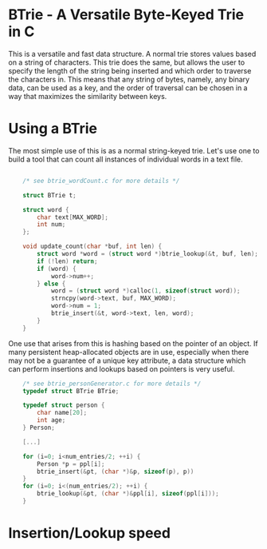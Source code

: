 BTrie - A Versatile Byte-Keyed Trie in C
========================================

This is a versatile and fast data structure. A normal trie stores values based on a string of characters. This trie does the same, but allows the user to specify the length of the string being inserted and which order to traverse the characters in. This means that any string of bytes, namely, any binary data, can be used as a key, and the order of traversal can be chosen in a way that maximizes the similarity between keys.

Using a BTrie
=============

The most simple use of this is as a normal string-keyed trie. Let's use one to build a tool that can count all instances of individual words in a text file.

```c

	/* see btrie_wordCount.c for more details */

	struct BTrie t;

	struct word {
		char text[MAX_WORD];
		int num;
	};

	void update_count(char *buf, int len) {
		struct word *word = (struct word *)btrie_lookup(&t, buf, len);
		if (!len) return;
		if (word) {
			word->num++;
		} else {
			word = (struct word *)calloc(1, sizeof(struct word));
			strncpy(word->text, buf, MAX_WORD);
			word->num = 1;
			btrie_insert(&t, word->text, len, word);
		}
	}

```

One use that arises from this is hashing based on the pointer of an object. If many persistent heap-allocated objects are in use, especially when there may not be a guarantee of a unique key attribute, a data structure which can perform insertions and lookups based on pointers is very useful.

```c
	/* see btrie_personGenerator.c for more details */
	typedef struct BTrie BTrie;

	typedef struct person {
	    char name[20];
	    int age;
	} Person;

	[...]

	for (i=0; i<num_entries/2; ++i) {
	    Person *p = ppl[i];
	    btrie_insert(&pt, (char *)&p, sizeof(p), p))
	}
	for (i=0; i<(num_entries/2); ++i) {
	    btrie_lookup(&pt, (char *)&ppl[i], sizeof(ppl[i]));
	}

```

Insertion/Lookup speed
======================

